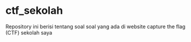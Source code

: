 # ctf_sekolah

Repository ini berisi tentang soal soal yang ada di website capture the flag (CTF) sekolah saya